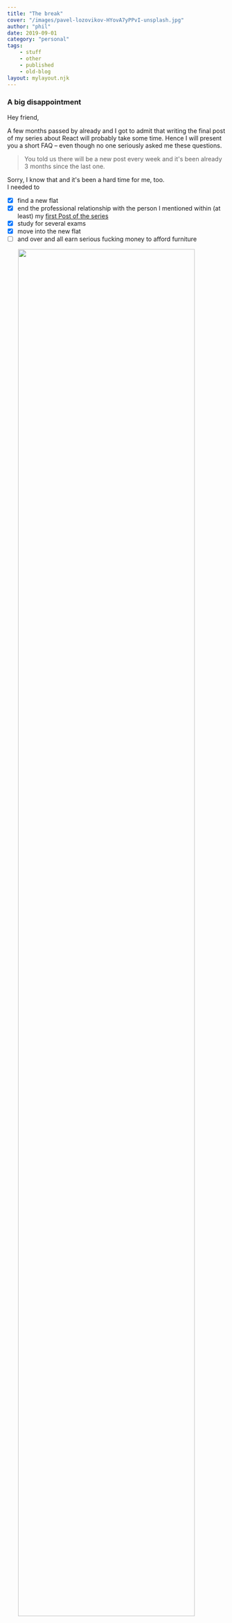 ```yaml
---
title: "The break"
cover: "/images/pavel-lozovikov-HYovA7yPPvI-unsplash.jpg"
author: "phil"
date: 2019-09-01
category: "personal"
tags:
    - stuff
    - other
    - published
    - old-blog
layout: mylayout.njk
---
```


### A big disappointment

Hey friend,

A few months passed by already and I got to admit that writing the final post of my series about React will probably take some
time. Hence I will present you a short FAQ – even though no one seriously asked me these questions.

> You told us there will be a new post every week and it's been already 3 months since the last one. 

Sorry, I know that and it's been a hard time for me, too.  
I needed to 
- [x] find a new flat
- [x] end the professional relationship with the person I mentioned within (at least) my [first Post of the series](/old-blog/learning-react-the-hard-way-part-1)
- [x] study for several exams
- [x] move into the new flat
- [ ] and over and all earn serious fucking money to afford furniture 

<div><img src="https://media1.tenor.com/images/fbdfc84e79f650287a44f5a88c472590/tenor.gif?itemid=4864892" style="width: 90%; margin-left: 5%;margin-bottom: 5rem"/></div>

>Are you tired of us as a community? 

###### Obviously I am not tired of the community, what kind of bad joke is that, tho

> Did we disappoint you in some way?
###### And of course you did not disappoint me, lol

> [AITA](https://www.reddit.com/r/AmItheAsshole/)?
###### No, IATA

> So what is going to happen now?

Since I ended the professional relationship with the guy I was spending 90% of my spear time with, I decided to make a huge step back
regarding tech. I did spent too much time sitting inside, coding and thinking about coding problems.  
Social contacts where only regarding work, which I seriously needed to change. 
The plan is to write a post per month, which seems to be fine for now.

> But why did you do a "short" FAQ instead of finishing your series, which would be way nicer?

Well that isn't that easy for me, I need some distance from the project which I cannot achieve by continuing the series.
It seriously ate me. 

> Ok, I got the problem, what's gonna happen now?

I am continuously working on several ideas, which are not yet ready to be presented to the public.
Needless to say I am still fully in love with tech and especially programming, but for now I can't work for a visionary anymore without having a plan 
and especially another person which helps me inventing stuff.  
I am still working for a corporate and I am more than happy with that.


Also a special thanks to one of my readers which helped me improving this blog a bit by giving helpful and constructive feedback ♥
<blockquote class="twitter-tweet"><p lang="en" dir="ltr">Also: too many GIFs in there! :)</p>&mdash; Pascal (@lechindianer) <a href="https://twitter.com/lechindianer/status/1141970012678361088?ref_src=twsrc%5Etfw">June 21, 2019</a></blockquote> <script async src="https://platform.twitter.com/widgets.js" charset="utf-8"></script>



As everyone in the startup scene in berlin is saying 
> Big things are coming



Stay tuned my loyal reader!

<div style="width:100%;height:0;padding-bottom:75%;position:relative;"><iframe src="https://giphy.com/embed/UaHKJuPIiwSME" width="100%" height="100%" style="position:absolute" frameBorder="0" class="giphy-embed" allowFullScreen></iframe></div><p><a href="https://giphy.com/gifs/south-park-UaHKJuPIiwSME">via GIPHY</a></p>


Credits:
- Hero Image <a style="background-color:black;color:white;text-decoration:none;padding:4px 6px;font-family:-apple-system, BlinkMacSystemFont, &quot;San Francisco&quot;, &quot;Helvetica Neue&quot;, Helvetica, Ubuntu, Roboto, Noto, &quot;Segoe UI&quot;, Arial, sans-serif;font-size:12px;font-weight:bold;line-height:1.2;display:inline-block;border-radius:3px" href="https://unsplash.com/@photolozovikov?utm_medium=referral&amp;utm_campaign=photographer-credit&amp;utm_content=creditBadge" target="_blank" rel="noopener noreferrer" title="Download free do whatever you want high-resolution photos from Pavel Lozovikov"><span style="display:inline-block;padding:2px 3px"><svg xmlns="http://www.w3.org/2000/svg" style="height:12px;width:auto;position:relative;vertical-align:middle;top:-2px;fill:white" viewBox="0 0 32 32"><title>unsplash-logo</title><path d="M10 9V0h12v9H10zm12 5h10v18H0V14h10v9h12v-9z"></path></svg></span><span style="display:inline-block;padding:2px 3px">Pavel Lozovikov</span></a>

